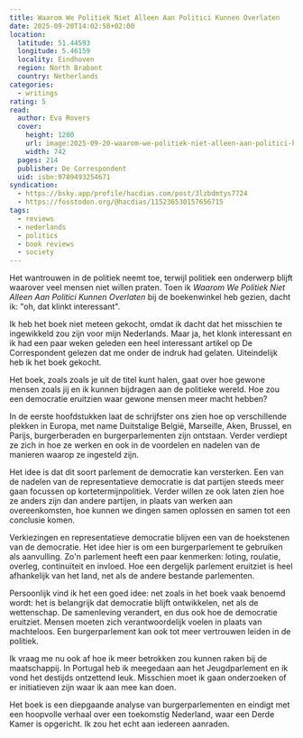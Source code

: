 ```yaml
---
title: Waarom We Politiek Niet Alleen Aan Politici Kunnen Overlaten
date: 2025-09-20T14:02:58+02:00
location:
  latitude: 51.44593
  longitude: 5.46159
  locality: Eindhoven
  region: North Brabant
  country: Netherlands
categories:
  - writings
rating: 5
read:
  author: Eva Rovers
  cover:
    height: 1200
    url: image:2025-09-20-waarom-we-politiek-niet-alleen-aan-politici-kunnen-overlaten
    width: 742
  pages: 214
  publisher: De Correspondent
  uid: isbn:9789493254671
syndication:
  - https://bsky.app/profile/hacdias.com/post/3lzbdmtys7724
  - https://fosstodon.org/@hacdias/115236530157656715
tags:
  - reviews
  - nederlands
  - politics
  - book reviews
  - society
---
```


Het wantrouwen in de politiek neemt toe, terwijl politiek een onderwerp blijft waarover veel mensen niet willen praten. Toen ik *Waarom We Politiek Niet Alleen Aan Politici Kunnen Overlaten* bij de boekenwinkel heb gezien, dacht ik: "oh, dat klinkt interessant".

<!--more-->

Ik heb het boek niet meteen gekocht, omdat ik dacht dat het misschien te ingewikkeld zou zijn voor mijn Nederlands. Maar ja, het klonk interessant en ik had een paar weken geleden een heel interessant artikel op De Correspondent gelezen dat me onder de indruk had gelaten. Uiteindelijk heb ik het boek gekocht.

Het boek, zoals zoals je uit de titel kunt halen, gaat over hoe gewone mensen zoals jij en ik kunnen bijdragen aan de politieke wereld. Hoe zou een democratie eruitzien waar gewone mensen meer macht hebben?

In de eerste hoofdstukken laat de schrijfster ons zien hoe op verschillende plekken in Europa, met name Duitstalige België, Marseille, Aken, Brussel, en Parijs, burgerberaden en burgerparlementen zijn ontstaan. Verder verdiept ze zich in hoe ze werken en ook in de voordelen en nadelen van de manieren waarop ze ingesteld zijn.

Het idee is dat dit soort parlement de democratie kan versterken. Een van de nadelen van de representatieve democratie  is dat partijen steeds meer gaan focussen op kortetermijnpolitiek. Verder willen ze ook laten zien hoe ze anders zijn dan andere partijen, in plaats van werken aan overeenkomsten, hoe kunnen we dingen samen oplossen en samen tot een conclusie komen.

Verkiezingen en representatieve democratie blijven een van de hoekstenen van de democratie. Het idee hier is om een burgerparlement te gebruiken als aanvulling. Zo'n parlement heeft een paar kenmerken: loting, roulatie, overleg, continuïteit en invloed. Hoe een dergelijk parlement eruitziet is heel afhankelijk van het land, net als de andere bestande parlementen.

Persoonlijk vind ik het een goed idee: net zoals in het boek vaak benoemd wordt: het is belangrijk dat democratie blijft ontwikkelen, net als de wettenschap. De samenleving verandert, en  dus ook hoe de democratie eruitziet. Mensen moeten zich verantwoordelijk voelen in plaats van machteloos. Een burgerparlement kan ook tot meer vertrouwen leiden in de politiek.

Ik vraag me nu ook af hoe ik meer betrokken zou kunnen raken bij de maatschappij. In Portugal heb ik meegedaan aan het Jeugdparlement en ik vond het destijds ontzettend leuk. Misschien moet ik gaan onderzoeken of er initiatieven zijn waar ik aan mee kan doen.

Het boek is een diepgaande analyse van burgerparlementen en eindigt met een hoopvolle verhaal over een toekomstig Nederland, waar een Derde Kamer is opgericht. Ik zou het echt aan iedereen aanraden.
